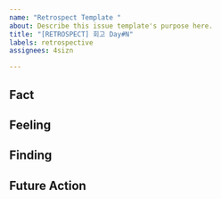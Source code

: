 ```yaml
---
name: "Retrospect Template "
about: Describe this issue template's purpose here.
title: "[RETROSPECT] 회고 Day#N"
labels: retrospective
assignees: 4sizn

---
```


**Fact**
--

**Feeling**
--

**Finding**
--

**Future Action**
--

